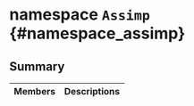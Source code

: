 # namespace `Assimp` {#namespace_assimp}

## Summary

 Members                        | Descriptions                                
--------------------------------|---------------------------------------------

